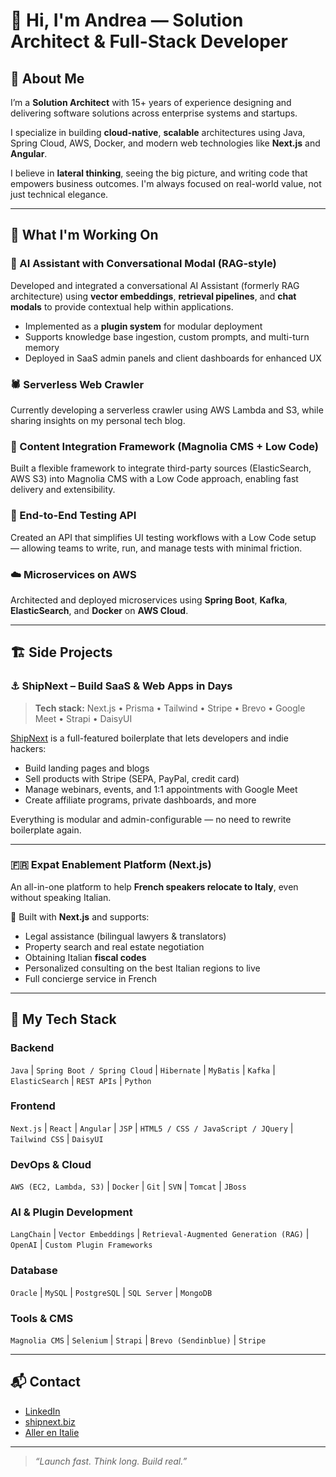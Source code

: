 # 👋 Hi, I'm Andrea — Solution Architect & Full-Stack Developer

## 🚀 About Me

I’m a **Solution Architect** with 15+ years of experience designing and delivering software solutions across enterprise systems and startups.

I specialize in building **cloud-native**, **scalable** architectures using Java, Spring Cloud, AWS, Docker, and modern web technologies like **Next.js** and **Angular**.

I believe in **lateral thinking**, seeing the big picture, and writing code that empowers business outcomes. I'm always focused on real-world value, not just technical elegance.

---

## 🔧 What I'm Working On

### 🧠 AI Assistant with Conversational Modal (RAG-style)

Developed and integrated a conversational AI Assistant (formerly RAG architecture) using **vector embeddings**, **retrieval pipelines**, and **chat modals** to provide contextual help within applications.

- Implemented as a **plugin system** for modular deployment  
- Supports knowledge base ingestion, custom prompts, and multi-turn memory  
- Deployed in SaaS admin panels and client dashboards for enhanced UX

### 🕷 Serverless Web Crawler

Currently developing a serverless crawler using AWS Lambda and S3, while sharing insights on my personal tech blog.

### 🧩 Content Integration Framework (Magnolia CMS + Low Code)

Built a flexible framework to integrate third-party sources (ElasticSearch, AWS S3) into Magnolia CMS with a Low Code approach, enabling fast delivery and extensibility.

### 🧪 End-to-End Testing API

Created an API that simplifies UI testing workflows with a Low Code setup — allowing teams to write, run, and manage tests with minimal friction.

### ☁️ Microservices on AWS

Architected and deployed microservices using **Spring Boot**, **Kafka**, **ElasticSearch**, and **Docker** on **AWS Cloud**.



---

## 🏗 Side Projects

### ⚓ ShipNext – Build SaaS & Web Apps in Days

> **Tech stack:** Next.js • Prisma • Tailwind • Stripe • Brevo • Google Meet • Strapi • DaisyUI

[ShipNext](https://www.shipnext.biz) is a full-featured boilerplate that lets developers and indie hackers:

- Build landing pages and blogs
- Sell products with Stripe (SEPA, PayPal, credit card)
- Manage webinars, events, and 1:1 appointments with Google Meet
- Create affiliate programs, private dashboards, and more

Everything is modular and admin-configurable — no need to rewrite boilerplate again.

---

### 🇫🇷 Expat Enablement Platform (Next.js)

An all-in-one platform to help **French speakers relocate to Italy**, even without speaking Italian.

🔹 Built with **Next.js** and supports:

- Legal assistance (bilingual lawyers & translators)  
- Property search and real estate negotiation  
- Obtaining Italian **fiscal codes**
- Personalized consulting on the best Italian regions to live
- Full concierge service in French

---

## 🧰 My Tech Stack

### Backend  
`Java` | `Spring Boot / Spring Cloud` | `Hibernate` | `MyBatis` | `Kafka` | `ElasticSearch` | `REST APIs` | `Python` 

### Frontend  
`Next.js` | `React` | `Angular` | `JSP` | `HTML5 / CSS / JavaScript / JQuery` | `Tailwind CSS` | `DaisyUI`

### DevOps & Cloud  
`AWS (EC2, Lambda, S3)` | `Docker` | `Git` | `SVN` | `Tomcat` | `JBoss`

### AI & Plugin Development  
`LangChain` | `Vector Embeddings` | `Retrieval-Augmented Generation (RAG)` | `OpenAI` | `Custom Plugin Frameworks`

### Database  
`Oracle` | `MySQL` | `PostgreSQL` | `SQL Server` | `MongoDB`

### Tools & CMS  
`Magnolia CMS` | `Selenium` | `Strapi` | `Brevo (Sendinblue)` | `Stripe`

---

## 📬 Contact

- [LinkedIn](https://www.linkedin.com/in/andrea-pagliacci/) 
- [shipnext.biz](https://www.shipnext.biz)  
- [Aller en Italie](https://services.allerenitalie.com)

---

> _“Launch fast. Think long. Build real.”_
